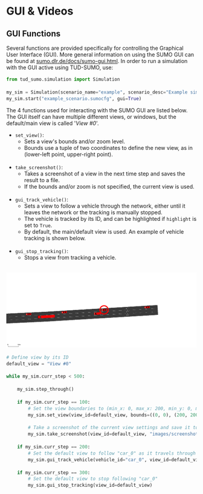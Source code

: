 # GUI & Videos

## GUI Functions

Several functions are provided specifically for controlling the Graphical User Interface (GUI). More general information on using the SUMO GUI can be found at [sumo.dlr.de/docs/sumo-gui.html](https://sumo.dlr.de/docs/sumo-gui.html). In order to run a simulation with the GUI active using TUD-SUMO, use:

```python
from tud_sumo.simulation import Simulation

my_sim = Simulation(scenario_name="example", scenario_desc="Example simulation.")
my_sim.start("example_scenario.sumocfg", gui=True)
```

The 4 functions used for interacting with the SUMO GUI are listed below. The GUI itself can have multiple different views, or windows, but the default/main view is called '_View #0_'.

  - `set_view()`:
    - Sets a view's bounds and/or zoom level.
    - Bounds use a tuple of two coordinates to define the new view, as in (lower-left point, upper-right point).<br><br>
  - `take_screenshot()`:
    - Takes a screenshot of a view in the next time step and saves the result to a file.
    - If the bounds and/or zoom is not specified, the current view is used.<br><br>
  - `gui_track_vehicle()`:
    - Sets a view to follow a vehicle through the network, either until it leaves the network or the tracking is manually stopped.
    - The vehicle is tracked by its ID, and can be highlighted if `highlight` is set to `True`.
    - By default, the main/default view is used. An example of vehicle tracking is shown below.<br><br>
  - `gui_stop_tracking()`:
    - Stops a view from tracking a vehicle.<br><br>

![Tracked vehicle](img/track_vehicle.gif)

```python
# Define view by its ID
default_view = "View #0"

while my_sim.curr_step < 500:

    my_sim.step_through()

    if my_sim.curr_step == 100:
        # Set the view boundaries to (min_x: 0, max_x: 200, min_y: 0, max_y: 200) and zoom to 500
        my_sim.set_view(view_id=default_view, bounds=((0, 0), (200, 200)), zoom=500)

        # Take a screenshot of the current view settings and save it to "images/screenshot.png"
        my_sim.take_screenshot(view_id=default_view, "images/screenshot.png")

    if my_sim.curr_step == 200:
        # Set the default view to follow "car_0" as it travels through the network
        my_sim.gui_track_vehicle(vehicle_id="car_0", view_id=default_view)

    if my_sim.curr_step == 300:
        # Set the default view to stop following "car_0"
        my_sim.gui_stop_tracking(view_id=default_view)
```

